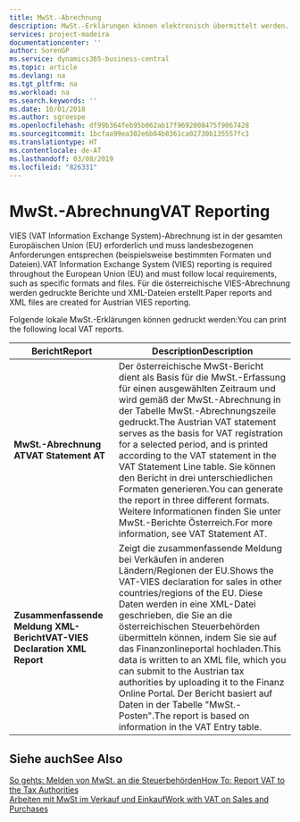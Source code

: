 ```yaml
---
title: MwSt.-Abrechnung
description: MwSt.-Erklärungen können elektronisch übermittelt werden.
services: project-madeira
documentationcenter: ''
author: SorenGP
ms.service: dynamics365-business-central
ms.topic: article
ms.devlang: na
ms.tgt_pltfrm: na
ms.workload: na
ms.search.keywords: ''
ms.date: 10/01/2018
ms.author: sgroespe
ms.openlocfilehash: df99b364feb95b062ab17f9692008475f9067428
ms.sourcegitcommit: 1bcfaa99ea302e6b84b8361ca02730b135557fc1
ms.translationtype: HT
ms.contentlocale: de-AT
ms.lasthandoff: 03/08/2019
ms.locfileid: "826331"
---
```

# <a name="vat-reporting"></a><span data-ttu-id="01c01-103">MwSt.-Abrechnung</span><span class="sxs-lookup"><span data-stu-id="01c01-103">VAT Reporting</span></span>
<span data-ttu-id="01c01-104">VIES (VAT Information Exchange System)-Abrechnung ist in der gesamten Europäischen Union (EU) erforderlich und muss landesbezogenen Anforderungen entsprechen (beispielsweise bestimmten Formaten und Dateien).</span><span class="sxs-lookup"><span data-stu-id="01c01-104">VAT Information Exchange System (VIES) reporting is required throughout the European Union (EU) and must follow local requirements, such as specific formats and files.</span></span> <span data-ttu-id="01c01-105">Für die österreichische VIES-Abrechnung werden gedruckte Berichte und XML-Dateien erstellt.</span><span class="sxs-lookup"><span data-stu-id="01c01-105">Paper reports and XML files are created for Austrian VIES reporting.</span></span>

<span data-ttu-id="01c01-106">Folgende lokale MwSt.-Erklärungen können gedruckt werden:</span><span class="sxs-lookup"><span data-stu-id="01c01-106">You can print the following local VAT reports.</span></span>  

|<span data-ttu-id="01c01-107">Bericht</span><span class="sxs-lookup"><span data-stu-id="01c01-107">Report</span></span>|<span data-ttu-id="01c01-108">Description</span><span class="sxs-lookup"><span data-stu-id="01c01-108">Description</span></span>|  
|------------|---------------------------------------|  
|<span data-ttu-id="01c01-109">**MwSt.-Abrechnung AT**</span><span class="sxs-lookup"><span data-stu-id="01c01-109">**VAT Statement AT**</span></span>|<span data-ttu-id="01c01-110">Der österreichische MwSt-Bericht dient als Basis für die MwSt.-Erfassung für einen ausgewählten Zeitraum und wird gemäß der MwSt.-Abrechnung in der Tabelle MwSt.-Abrechnungszeile gedruckt.</span><span class="sxs-lookup"><span data-stu-id="01c01-110">The Austrian VAT statement serves as the basis for VAT registration for a selected period, and is printed according to the VAT statement in the VAT Statement Line table.</span></span> <span data-ttu-id="01c01-111">Sie können den Bericht in drei unterschiedlichen Formaten generieren.</span><span class="sxs-lookup"><span data-stu-id="01c01-111">You can generate the report in three different formats.</span></span> <span data-ttu-id="01c01-112">Weitere Informationen finden Sie unter MwSt.-Berichte Österreich.</span><span class="sxs-lookup"><span data-stu-id="01c01-112">For more information, see VAT Statement AT.</span></span>|  
|<span data-ttu-id="01c01-113">**Zusammenfassende Meldung XML-Bericht**</span><span class="sxs-lookup"><span data-stu-id="01c01-113">**VAT-VIES Declaration XML Report**</span></span>|<span data-ttu-id="01c01-114">Zeigt die zusammenfassende Meldung bei Verkäufen in anderen Ländern/Regionen der EU.</span><span class="sxs-lookup"><span data-stu-id="01c01-114">Shows the VAT-VIES declaration for sales in other countries/regions of the EU.</span></span> <span data-ttu-id="01c01-115">Diese Daten werden in eine XML-Datei geschrieben, die Sie an die österreichischen Steuerbehörden übermitteln können, indem Sie sie auf das Finanzonlineportal hochladen.</span><span class="sxs-lookup"><span data-stu-id="01c01-115">This data is written to an XML file, which you can submit to the Austrian tax authorities by uploading it to the Finanz Online Portal.</span></span> <span data-ttu-id="01c01-116">Der Bericht basiert auf Daten in der Tabelle "MwSt.-Posten".</span><span class="sxs-lookup"><span data-stu-id="01c01-116">The report is based on information in the VAT Entry table.</span></span>|  

## <a name="see-also"></a><span data-ttu-id="01c01-117">Siehe auch</span><span class="sxs-lookup"><span data-stu-id="01c01-117">See Also</span></span>  
[<span data-ttu-id="01c01-118">So gehts: Melden von MwSt. an die Steuerbehörden</span><span class="sxs-lookup"><span data-stu-id="01c01-118">How To: Report VAT to the Tax Authorities</span></span>](../../finance-how-report-vat.md)  
[<span data-ttu-id="01c01-119">Arbeiten mit MwSt im Verkauf und Einkauf</span><span class="sxs-lookup"><span data-stu-id="01c01-119">Work with VAT on Sales and Purchases</span></span>](../../finance-work-with-vat.md)
